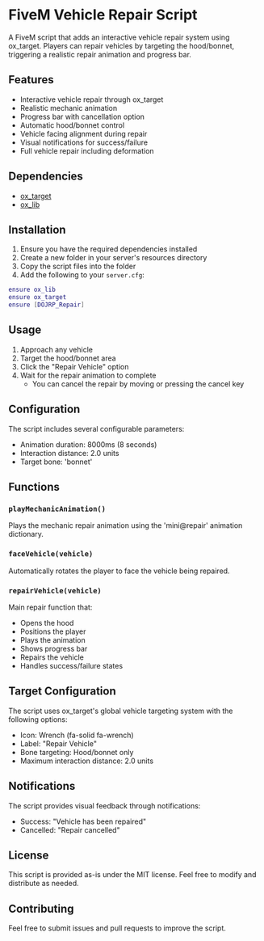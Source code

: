 # FiveM Vehicle Repair Script

A FiveM script that adds an interactive vehicle repair system using ox_target. Players can repair vehicles by targeting the hood/bonnet, triggering a realistic repair animation and progress bar.

## Features

- Interactive vehicle repair through ox_target
- Realistic mechanic animation
- Progress bar with cancellation option
- Automatic hood/bonnet control
- Vehicle facing alignment during repair
- Visual notifications for success/failure
- Full vehicle repair including deformation

## Dependencies

- [ox_target](https://github.com/overextended/ox_target)
- [ox_lib](https://github.com/overextended/ox_lib)

## Installation

1. Ensure you have the required dependencies installed
2. Create a new folder in your server's resources directory
3. Copy the script files into the folder
4. Add the following to your `server.cfg`:
```lua
ensure ox_lib
ensure ox_target
ensure [DOJRP_Repair]
```

## Usage

1. Approach any vehicle
2. Target the hood/bonnet area
3. Click the "Repair Vehicle" option
4. Wait for the repair animation to complete
   - You can cancel the repair by moving or pressing the cancel key

## Configuration

The script includes several configurable parameters:

- Animation duration: 8000ms (8 seconds)
- Interaction distance: 2.0 units
- Target bone: 'bonnet'

## Functions

### `playMechanicAnimation()`
Plays the mechanic repair animation using the 'mini@repair' animation dictionary.

### `faceVehicle(vehicle)`
Automatically rotates the player to face the vehicle being repaired.

### `repairVehicle(vehicle)`
Main repair function that:
- Opens the hood
- Positions the player
- Plays the animation
- Shows progress bar
- Repairs the vehicle
- Handles success/failure states

## Target Configuration

The script uses ox_target's global vehicle targeting system with the following options:
- Icon: Wrench (fa-solid fa-wrench)
- Label: "Repair Vehicle"
- Bone targeting: Hood/bonnet only
- Maximum interaction distance: 2.0 units

## Notifications

The script provides visual feedback through notifications:

- Success: "Vehicle has been repaired"
- Cancelled: "Repair cancelled"

## License

This script is provided as-is under the MIT license. Feel free to modify and distribute as needed.

## Contributing

Feel free to submit issues and pull requests to improve the script.
